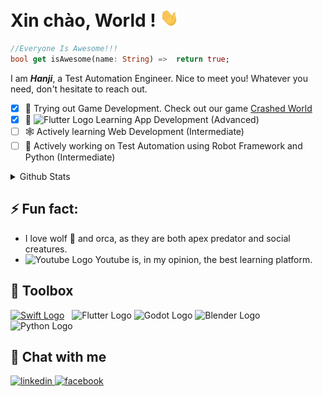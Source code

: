 <h1> Xin chào, World ! <img src="https://raw.githubusercontent.com/ABSphreak/ABSphreak/master/gifs/Hi.gif" width="30px"></h1>

```dart
//Everyone Is Awesome!!!
bool get isAwesome(name: String) =>  return true;
```

I am ***Hanji***, a Test Automation Engineer. Nice to meet you!
Whatever you need, don't hesitate to reach out.

- [x] 🌱 Trying out Game Development. Check out our game [Crashed World](https://hans-min.itch.io/crashed-world)
- [x] 🍎 <img src="https://cdn.worldvectorlogo.com/logos/flutter-logo.svg" alt="Flutter Logo" width="15" height="15"/> Learning App Development (Advanced) 
- [ ] 🕸️ Actively learning Web Development (Intermediate)
- [ ] 🤖 Actively working on Test Automation using Robot Framework and Python (Intermediate)

<details>
   <summary>Github Stats</summary>
  <img src="https://github-readme-stats.vercel.app/api?username=hans-min&show_icons=true&hide_border=true"></img>
</details>

## ⚡ Fun fact:
-  I love wolf 🐺 and orca, as they are both apex predator and social creatures.
- <img src="https://cdn.worldvectorlogo.com/logos/youtube-icon-5.svg" alt="Youtube Logo" width="20" height="20"/> Youtube is, in my opinion, the best learning platform.


## 🧰 Toolbox
<p>
   <a href="https://github.com/hans-min?tab=repositories&language=swift" target="_blank"><img src="https://cdn.worldvectorlogo.com/logos/swift-15.svg" alt="Swift Logo" width="50" height="50"/></a>  &nbsp;
   <img src="https://cdn.worldvectorlogo.com/logos/flutter-logo.svg" alt="Flutter Logo" width="50" height="50"/>
   <img src="https://cdn.worldvectorlogo.com/logos/godot-1.svg" alt="Godot Logo" width="80" height="80"/> 
   <img src="https://cdn.worldvectorlogo.com/logos/blender-2.svg" alt="Blender Logo" width="60" height="60"/> &nbsp; &nbsp;
   <img src="https://cdn.worldvectorlogo.com/logos/python-5.svg" alt="Python Logo" width="50" height="50"/>
</p>

## 💬 Chat with me
<a href="https://linkedin.com/in/hans-min-4510471" target="_blank">
<img src=https://img.shields.io/badge/linkedin-%231E77B5.svg?&style=for-the-badge&logo=linkedin&logoColor=white alt=linkedin style="margin-bottom: 5px;" />
</a>
<a href="https://www.facebook.com/Hanji4510471" target="_blank">
<img src=https://img.shields.io/badge/facebook-%232E87FB.svg?&style=for-the-badge&logo=facebook&logoColor=white alt=facebook style="margin-bottom: 5px;" />
</a>   

